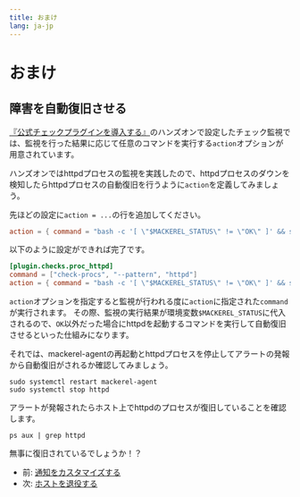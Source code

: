 ```yaml
---
title: おまけ
lang: ja-jp
---
```


# おまけ

## 障害を自動復旧させる

[『公式チェックプラグインを導入する』](/06_check_plugins/)のハンズオンで設定したチェック監視では、監視を行った結果に応じて任意のコマンドを実行する`action`オプションが用意されています。

ハンズオンではhttpdプロセスの監視を実践したので、httpdプロセスのダウンを検知したらhttpdプロセスの自動復旧を行うように`action`を定義してみましょう。

先ほどの設定に`action = ...`の行を追加してください。

```toml
action = { command = "bash -c '[ \"$MACKEREL_STATUS\" != \"OK\" ]' && systemctl start httpd" }
```

以下のように設定ができれば完了です。

```toml
[plugin.checks.proc_httpd]
command = ["check-procs", "--pattern", "httpd"]
action = { command = "bash -c '[ \"$MACKEREL_STATUS\" != \"OK\" ]' && systemctl start httpd" }
```

`action`オプションを指定すると監視が行われる度に`action`に指定された`command`が実行されます。
その際、監視の実行結果が環境変数`$MACKEREL_STATUS`に代入されるので、`OK`以外だった場合にhttpdを起動するコマンドを実行して自動復旧させるといった仕組みになります。

それでは、mackerel-agentの再起動とhttpdプロセスを停止してアラートの発報から自動復旧がされるか確認してみましょう。

```shell
sudo systemctl restart mackerel-agent
sudo systemctl stop httpd
```

アラートが発報されたらホスト上でhttpdのプロセスが復旧していることを確認します。

```shell
ps aux | grep httpd
```

無事に復旧されているでしょうか！？


- 前: [通知をカスタマイズする](/07_notification/readme.md)
- 次: [ホストを退役する](/16_retire_host/readme.md)
